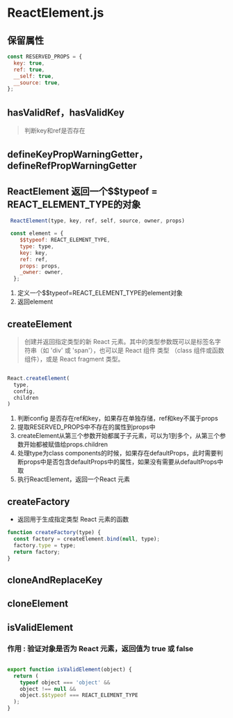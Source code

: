 # ReactElement.js

## 保留属性

```js
const RESERVED_PROPS = {
  key: true,
  ref: true,
  __self: true,
  __source: true,
};
```

## hasValidRef，hasValidKey

> 判断key和ref是否存在

## defineKeyPropWarningGetter，defineRefPropWarningGetter

## ReactElement  返回一个$$typeof = REACT_ELEMENT_TYPE的对象

```js
 ReactElement(type, key, ref, self, source, owner, props)

 const element = {
    $$typeof: REACT_ELEMENT_TYPE,
    type: type,
    key: key,
    ref: ref,
    props: props,
    _owner: owner,
  };


```

1. 定义一个$$typeof=REACT_ELEMENT_TYPE的element对象
2. 返回element

## createElement

> 创建并返回指定类型的新 React 元素。其中的类型参数既可以是标签名字符串（如 'div' 或 'span'），也可以是 React 组件 类型 （class 组件或函数组件），或是 React fragment 类型。

```js

React.createElement(
  type,
  config,
  children
)

```

1. 判断config 是否存在ref和key，如果存在单独存储，ref和key不属于props
2. 提取RESERVED_PROPS中不存在的属性到props中
3. createElement从第三个参数开始都属于子元素，可以为1到多个，从第三个参数开始都被赋值给props.children
4. 处理type为class components的时候，如果存在defaultProps，此时需要判断props中是否包含defaultProps中的属性，如果没有需要从defaultProps中取
5. 执行ReactElement，返回一个React 元素

## createFactory

- 返回用于生成指定类型 React 元素的函数

```js
function createFactory(type) {
  const factory = createElement.bind(null, type);
  factory.type = type;
  return factory;
}
```

## cloneAndReplaceKey

## cloneElement

## isValidElement  

### 作用 : 验证对象是否为 React 元素，返回值为 true 或 false

```js

export function isValidElement(object) {
  return (
    typeof object === 'object' &&
    object !== null &&
    object.$$typeof === REACT_ELEMENT_TYPE
  );
}


```
